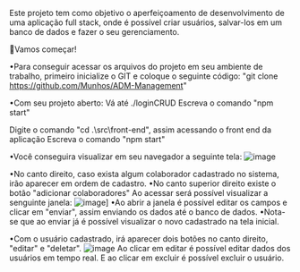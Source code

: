 Este projeto tem como objetivo o aperfeiçoamento de desenvolvimento de uma aplicação full stack, onde é possível criar usuários, salvar-los em um banco de dados e fazer o seu gerenciamento.

🚀Vamos começar!

•Para conseguir acessar os arquivos do projeto em seu ambiente de trabalho, primeiro inicialize o GIT e coloque o seguinte código:
  "git clone https://github.com/Munhos/ADM-Management"

•Com seu projeto aberto:
  Vá até ./loginCRUD
  Escreva o comando "npm start"

  Digite o comando "cd .\src\front-end\", assim acessando o front end da aplicação
  Escreva o comando "npm start"

•Você conseguira visualizar em seu navegador a seguinte tela:
![image](https://github.com/Munhos/ADM-Management/assets/95060978/08f8481a-029a-467a-990d-165a2b26c984)

•No canto direito, caso exista algum colaborador cadastrado no sistema, irão aparecer em ordem de cadastro.
•No canto superior direito existe o botão "adicionar colaboradores"
  Ao acessar será possível visualizar a senguinte janela:
  ![image](https://github.com/Munhos/ADM-Management/assets/95060978/ea2d9de7-ad0c-4ebd-ad4a-c72d32e6083d)]
•Ao abrir a janela é possível editar os campos e clicar em "enviar", assim enviando os dados até o banco de dados.
•Nota-se que ao enviar já é possível visualizar o novo cadastrado na tela inicial.

•Com o usuário cadastrado, irá aparecer dois botões no canto direito, "editar" e "deletar".
![image](https://github.com/Munhos/ADM-Management/assets/95060978/7c53fc9e-0003-4468-aa24-3616558fda76)
  Ao clicar em editar é possível editar dados dos usuários em tempo real.
  E ao clicar em excluir é possível excluir o usuário.
